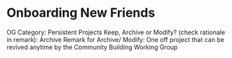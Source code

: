 # Onboarding New Friends

OG Category: Persistent Projects
Keep, Archive or Modify? (check rationale in remark): Archive
Remark for Archive/ Modify: One off project that can be revived anytime by the Community Building Working Group